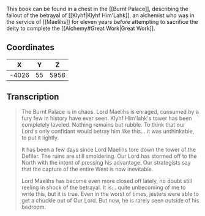  

This book can be found in a chest in the [[Burnt Palace]], describing the fallout of the betrayal of [[Klyhf|Klyhf Him'Lahk]], an alchemist who was in the service of [[Maelihs]] for eleven years before attempting to sacrifice the deity to complete the [[Alchemy#Great Work|Great Work]].

## Coordinates
| **X** | **Y** | **Z** |
| :---: | :---: | :---: |
| -4026 |  55   | 5958  |

## Transcription
> The Burnt Palace is in chaos. Lord Maelihs is enraged, consumed by a fury few in history have ever seen. Klyhf Him'lahk's tower has been completely leveled. Nothing remains but rubble. To think that our Lord's only confidant would betray him like this... it was unthinkable, to put it lightly.
>
> It has been a few days since Lord Maelihs tore down the tower of the Defiler. The ruins are still smoldering. Our Lord has stormed off to the North with the intent of pressing his advantage. Our strategists say that the capture of the entire West is now inevitable.
>
> Lord Maelihs has become even more closed off lately, no doubt still reeling in shock of the betrayal. It is... quite unbecoming of me to write this, but it is true. Even in the worst of times, jesters were able to get a chuckle out of Our Lord. But now, he is rarely seen outside of his bedroom.

